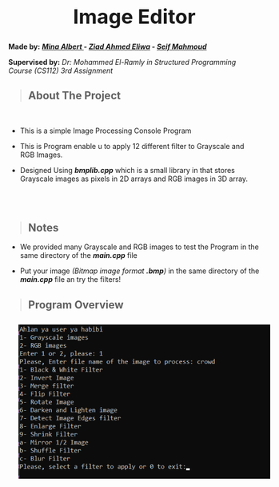 
<div>
  <h1 style = "text-align:center; font-size:40px; font-weight:bold"> Image Editor </h1>
</div>


**Made by:** ***[Mina Albert ](https://github.com/minaalbert33) - [Ziad Ahmed Eliwa](https://github.com/ziadliwa001) - [Seif Mahmoud](https://github.com/seif-hoppas)***

**Supervised by:** <span style = "font-style: italic">Dr: Mohammed El-Ramly in Structured Programming Course (CS112) 3rd Assignment</span>
 
<!-- ABOUT THE PROJECT -->
> ## About The Project
<br/>

* This is a simple Image Processing Console Program
* This is Program enable u to apply 12 different filter to Grayscale and RGB Images.
  
* Designed Using ***bmplib.cpp*** which is a small library in that stores Grayscale images as pixels in 2D arrays and RGB images in 3D array. 
<br/>
<br/>

<!-- NOTES -->
>## Notes

* We provided many Grayscale and RGB images to test the Program in the same directory of the ***main.cpp*** file

* Put your image *(Bitmap image format **.bmp**)* in the same directory of the ***main.cpp*** file an try the filters!

 
> ## Program Overview

<img src="screen.png" title="Screenshot of the Program" style = "width:550px; margin: 10px 10px 10px 20px">

<br/>
<br/>




